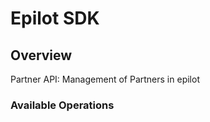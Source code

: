 # Epilot SDK

## Overview

Partner API: Management of Partners in epilot

### Available Operations

